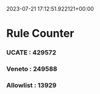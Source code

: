 2023-07-21 17:12:51.922121+00:00
# Rule Counter 
 ### UCATE : 429572

 ### Veneto : 249588

 ### Allowlist : 13929